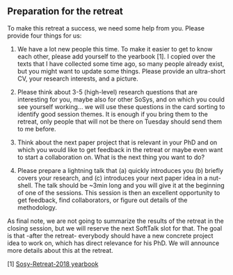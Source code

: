 ## Preparation for the retreat

To make this retreat a success, we need some help from you. Please provide four things for us:

1. We have a lot new people this time. To make it easier to get to know each other, please add yourself to the yearbook [1]. I copied over the texts that I have collected some time ago, so many people already exist, but you might want to update some things. Please provide an ultra-short CV, your research interests, and a picture.

2. Please think about 3-5 (high-level) research questions that are interesting for you, maybe also for other SoSys, and on which you could see yourself working... we will use these questions in the card sorting to identify good session themes. It is enough if you bring them to the retreat, only people that will not be there on Tuesday should send them to me before.

3. Think about the next paper project that is relevant in your PhD and on which you would like to get feedback in the retreat or maybe even want to start a collaboration on. What is the next thing you want to do?

4. Please prepare a lightning talk that (a) quickly introduces you (b) briefly covers your research, and (c) introduces your next paper idea in a nut-shell. The talk should be ~3min long and you will give it at the beginning of one of the sessions. This session is then an excellent opportunity to get feedback, find collaborators, or figure out details of the methodology.

As final note, we are not going to summarize the results of the retreat in the closing session, but we will reserve the next SoftTalk slot for that. The goal is that -after the retreat- everybody should have a new concrete project idea to work on, which has direct relevance for his PhD. We will announce more details about this at the retreat.

[1] [Sosy-Retreat-2018 yearbook](https://docs.google.com/document/d/1CtV8fDyWGYXqhwuc7hJf46yvIwm3PYpVH_qyco0BuWI/edit?usp=sharing)
